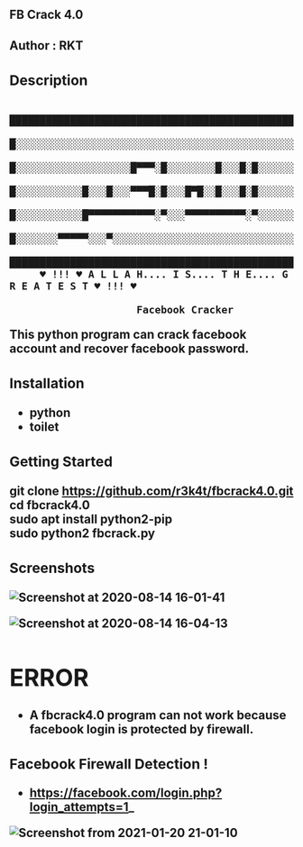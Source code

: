 <h2>FB Crack 4.0<h2.
<br>

<h4>Author : RKT</h4>


### Description ###


     
         █████████████████████████████████████████████████
         █░░░░░░░░░░░░░░░░░░░░░░░░░░░░░░░░░░░░░░░░░░░░░░░█
         █░░░░░░░░░░░░░░░░░░░█▀▀▀░█░░░░░░░░█░░░█░█░░░░░░░█
         █░░░░░░░░░░░█░░░█░░░▀▀▀█░█░░░█▀█░░█░░░█░█░░░░░░░█
         █░░░░░░░░░░░█▀▀▀▀▀▀▀▀▀▀▀░▀░░░▀▀▀▀▀▀▀▀▀▀░▀░░░░░░░█
         █░░░░░░░▀▀▀▀▀░░░▀░░░░░░░░░░░░░░░░░░░░░░░░░░░░░░░█
         █████████████████████████████████████████████████
         ♥ !!! ♥ A L L A H.... I S.... T H E.... G R E A T E S T ♥ !!! ♥
             
                         Facebook Cracker


This python program can crack facebook account and recover facebook password.


### Installation ###

<ul>
  <li>python</li>
  <li>toilet</li>
  </ul>



### Getting Started ###

 git clone https://github.com/r3k4t/fbcrack4.0.git
<br>
 cd fbcrack4.0
<br>
 sudo apt install python2-pip
<br>
 sudo python2 fbcrack.py

### Screenshots ###

![Screenshot at 2020-08-14 16-01-41](https://user-images.githubusercontent.com/69615463/90241380-89416f80-de48-11ea-90be-bb3ce7433a57.png)
<br>


![Screenshot at 2020-08-14 16-04-13](https://user-images.githubusercontent.com/69615463/90241585-ffde6d00-de48-11ea-9cbc-87043fc2c263.png)

# ERROR

+ A fbcrack4.0 program can not work because facebook login is protected by firewall.

### Facebook Firewall Detection ! ###

+ https://facebook.com/login.php?login_attempts=1_

![Screenshot from 2021-01-20 21-01-10](https://user-images.githubusercontent.com/69615463/105198253-ac92e800-5b67-11eb-89ee-377771ce1477.png)




